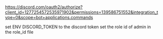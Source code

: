 https://discord.com/oauth2/authorize?client_id=1277254572535971902&permissions=139586751552&integration_type=0&scope=bot+applications.commands

set ENV DISCORD_TOKEN to the discord token
set the role id of admin in the role_id file
